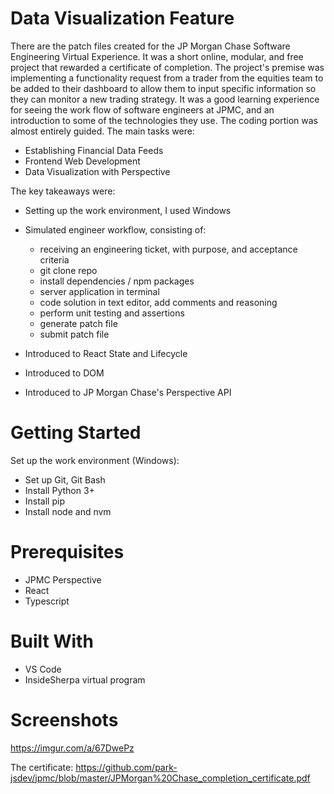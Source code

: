 # Data Visualization Feature
There are the patch files created for the JP Morgan Chase Software Engineering Virtual Experience.
It was a short online, modular, and free project that rewarded a certificate of completion.
The project's premise was implementing a functionality request from a trader from the equities team to be added to their dashboard to allow them to input specific information so they can monitor a new trading strategy.
It was a good learning experience for seeing the work flow of software engineers at JPMC, and an introduction to some of the technologies they use. The coding portion was almost entirely guided.
The main tasks were:
- Establishing Financial Data Feeds
- Frontend Web Development
- Data Visualization with Perspective

The key takeaways were:
- Setting up the work environment, I used Windows
- Simulated engineer workflow, consisting of:
  - receiving an engineering ticket, with purpose, and acceptance criteria
  - git clone repo
  - install dependencies / npm packages
  - server application in terminal
  - code solution in text editor, add comments and reasoning
  - perform unit testing and assertions
  - generate patch file
  - submit patch file
  
- Introduced to React State and Lifecycle
- Introduced to DOM
- Introduced to JP Morgan Chase's Perspective API

# Getting Started
Set up the work environment (Windows):
- Set up Git, Git Bash
- Install Python 3+
- Install pip
- Install node and nvm

# Prerequisites
- JPMC Perspective
- React
- Typescript

# Built With
- VS Code
- InsideSherpa virtual program

# Screenshots
https://imgur.com/a/67DwePz

The certificate:
https://github.com/park-jsdev/jpmc/blob/master/JPMorgan%20Chase_completion_certificate.pdf
